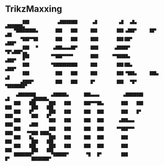 # TrikzMaxxing




            ███             ▄████████       ▄█          ▄█   ▄█▄       ▄███████▄                     
        ▀█████████▄        ███    ███      ███         ███ ▄███▀      ██▀     ▄██                    
           ▀███▀▀██        ███    ███      ███▌        ███▐██▀              ▄███▀                    
            ███   ▀       ▄███▄▄▄▄██▀      ███▌       ▄█████▀          ▀█▀▄███▀▄▄                    
            ███          ▀▀███▀▀▀▀▀        ███▌      ▀▀█████▄           ▄███▀   ▀                    
            ███          ▀███████████      ███         ███▐██▄        ▄███▀                          
            ███            ███    ███      ███         ███ ▀███▄      ███▄     ▄█                    
           ▄████▀          ███    ███      █▀          ███   ▀█▀       ▀████████▀                    
                         
         ▄████████       ▄██████▄       ███▄▄▄▄           ▄████████       ▄█          ▄██████▄       
        ███    ███      ███    ███      ███▀▀▀██▄        ███    ███      ███         ███    ███      
        ███    █▀       ███    ███      ███   ███        ███    █▀       ███▌        ███    █▀       
        ███             ███    ███      ███   ███       ▄███▄▄▄          ███▌       ▄███             
        ███             ███    ███      ███   ███      ▀▀███▀▀▀          ███▌      ▀▀███ ████▄       
        ███    █▄       ███    ███      ███   ███        ███             ███         ███    ███      
        ███    ███      ███    ███      ███   ███        ███             ███         ███    ███      
        ████████▀        ▀██████▀        ▀█   █▀         ███             █▀          ████████▀       
                                                                                             

